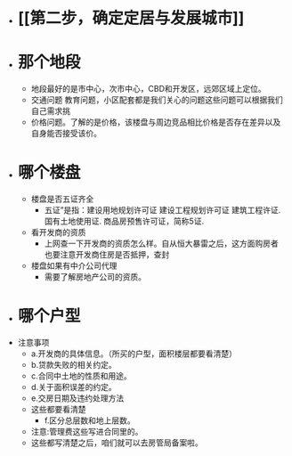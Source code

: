 - # [[第二步，确定定居与发展城市]]
- # 那个地段
	- 地段最好的是市中心，次市中心，CBD和开发区，远郊区域上定位。
	- 交通问题 教育问题，小区配套都是我们关心的问题这些问题可以根据我们自己需求挑
	- 价格问题。了解的是价格，该楼盘与周边竞品相比价格是否存在差异以及自身能否接受该价。
- # 哪个楼盘
	- 楼盘是否五证齐全
		- 五证”是指：建设用地规划许可证 建设工程规划许可证 建筑工程许证. 国有土地使用证. 商品房预售许可证，简称5证.
	- 看开发商的资质
		- 上网查一下开发商的资质怎么样。自从恒大暴雷之后，这方面购房者也要注意开发商住房是否抵押，查封
	- 楼盘如果有中介公司代理
		- 需要了解房地产公司的资质。
- # 哪个户型
- 注意事项
	- a.开发商的具体信息。（所买的户型，面积楼层都要看清楚）
	- b.贷款失败的相关约定。
	- c.合同中土地的性质和用途。
	- d.关于面积误差的约定。
	- e.交房日期及违约处理方法
	- 这些都要看清楚
		- f.区分总层数和地上层数。
	- 注意:管理费这些写进合同里的。
	- 这些都写清楚之后，咱们就可以去房管局备案啦。